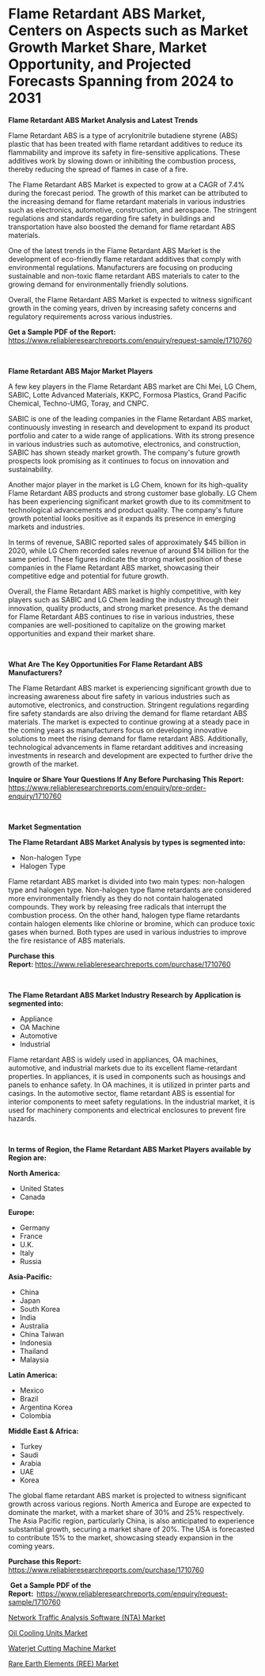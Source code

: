 <p><h1>Flame Retardant ABS Market, Centers on Aspects such as Market Growth Market Share, Market Opportunity, and Projected Forecasts Spanning from 2024 to 2031</h1></p><p><strong>Flame Retardant ABS Market Analysis and Latest Trends</strong></p>
<p><p>Flame Retardant ABS is a type of acrylonitrile butadiene styrene (ABS) plastic that has been treated with flame retardant additives to reduce its flammability and improve its safety in fire-sensitive applications. These additives work by slowing down or inhibiting the combustion process, thereby reducing the spread of flames in case of a fire.</p><p>The Flame Retardant ABS Market is expected to grow at a CAGR of 7.4% during the forecast period. The growth of this market can be attributed to the increasing demand for flame retardant materials in various industries such as electronics, automotive, construction, and aerospace. The stringent regulations and standards regarding fire safety in buildings and transportation have also boosted the demand for flame retardant ABS materials.</p><p>One of the latest trends in the Flame Retardant ABS Market is the development of eco-friendly flame retardant additives that comply with environmental regulations. Manufacturers are focusing on producing sustainable and non-toxic flame retardant ABS materials to cater to the growing demand for environmentally friendly solutions.</p><p>Overall, the Flame Retardant ABS Market is expected to witness significant growth in the coming years, driven by increasing safety concerns and regulatory requirements across various industries.</p></p>
<p><strong>Get a Sample PDF of the Report:&nbsp;</strong> <a href="https://www.reliableresearchreports.com/enquiry/request-sample/1710760">https://www.reliableresearchreports.com/enquiry/request-sample/1710760</a></p>
<p>&nbsp;</p>
<p><strong>Flame Retardant ABS Major Market Players</strong></p>
<p><p>A few key players in the Flame Retardant ABS market are Chi Mei, LG Chem, SABIC, Lotte Advanced Materials, KKPC, Formosa Plastics, Grand Pacific Chemical, Techno-UMG, Toray, and CNPC. </p><p>SABIC is one of the leading companies in the Flame Retardant ABS market, continuously investing in research and development to expand its product portfolio and cater to a wide range of applications. With its strong presence in various industries such as automotive, electronics, and construction, SABIC has shown steady market growth. The company's future growth prospects look promising as it continues to focus on innovation and sustainability.</p><p>Another major player in the market is LG Chem, known for its high-quality Flame Retardant ABS products and strong customer base globally. LG Chem has been experiencing significant market growth due to its commitment to technological advancements and product quality. The company's future growth potential looks positive as it expands its presence in emerging markets and industries.</p><p>In terms of revenue, SABIC reported sales of approximately $45 billion in 2020, while LG Chem recorded sales revenue of around $14 billion for the same period. These figures indicate the strong market position of these companies in the Flame Retardant ABS market, showcasing their competitive edge and potential for future growth.</p><p>Overall, the Flame Retardant ABS market is highly competitive, with key players such as SABIC and LG Chem leading the industry through their innovation, quality products, and strong market presence. As the demand for Flame Retardant ABS continues to rise in various industries, these companies are well-positioned to capitalize on the growing market opportunities and expand their market share.</p></p>
<p>&nbsp;</p>
<p><strong>What Are The Key Opportunities For Flame Retardant ABS Manufacturers?</strong></p>
<p><p>The Flame Retardant ABS market is experiencing significant growth due to increasing awareness about fire safety in various industries such as automotive, electronics, and construction. Stringent regulations regarding fire safety standards are also driving the demand for flame retardant ABS materials. The market is expected to continue growing at a steady pace in the coming years as manufacturers focus on developing innovative solutions to meet the rising demand for flame retardant ABS. Additionally, technological advancements in flame retardant additives and increasing investments in research and development are expected to further drive the growth of the market.</p></p>
<p><strong>Inquire or Share Your Questions If Any Before Purchasing This Report:</strong> <a href="https://www.reliableresearchreports.com/enquiry/pre-order-enquiry/1710760">https://www.reliableresearchreports.com/enquiry/pre-order-enquiry/1710760</a></p>
<p>&nbsp;</p>
<p><strong>Market Segmentation</strong></p>
<p><strong>The Flame Retardant ABS Market Analysis by types is segmented into:</strong></p>
<p><ul><li>Non-halogen Type</li><li>Halogen Type</li></ul></p>
<p><p>Flame retardant ABS market is divided into two main types: non-halogen type and halogen type. Non-halogen type flame retardants are considered more environmentally friendly as they do not contain halogenated compounds. They work by releasing free radicals that interrupt the combustion process. On the other hand, halogen type flame retardants contain halogen elements like chlorine or bromine, which can produce toxic gases when burned. Both types are used in various industries to improve the fire resistance of ABS materials.</p></p>
<p><strong>Purchase this Report:&nbsp;</strong><a href="https://www.reliableresearchreports.com/purchase/1710760">https://www.reliableresearchreports.com/purchase/1710760</a></p>
<p>&nbsp;</p>
<p><strong>The Flame Retardant ABS Market Industry Research by Application is segmented into:</strong></p>
<p><ul><li>Appliance</li><li>OA Machine</li><li>Automotive</li><li>Industrial</li></ul></p>
<p><p>Flame retardant ABS is widely used in appliances, OA machines, automotive, and industrial markets due to its excellent flame-retardant properties. In appliances, it is used in components such as housings and panels to enhance safety. In OA machines, it is utilized in printer parts and casings. In the automotive sector, flame retardant ABS is essential for interior components to meet safety regulations. In the industrial market, it is used for machinery components and electrical enclosures to prevent fire hazards.</p></p>
<p>&nbsp;</p>
<p><strong>In terms of Region, the Flame Retardant ABS Market Players available by Region are:</strong></p>
<p>
    <p> <strong> North America: </strong>
        <ul>
            <li>United States</li>
            <li>Canada</li>
        </ul>
        </p> 
    <p> <strong> Europe: </strong>
        <ul>
            <li>Germany</li>
            <li>France</li>
            <li>U.K.</li>
            <li>Italy</li>
            <li>Russia</li>
        </ul>
        </p> 
    <p> <strong> Asia-Pacific: </strong>
        <ul>
            <li>China</li>
            <li>Japan</li>
            <li>South Korea</li>
            <li>India</li>
            <li>Australia</li>
            <li>China Taiwan</li>
            <li>Indonesia</li>
            <li>Thailand</li>
            <li>Malaysia</li>
        </ul>
        </p> 
    <p> <strong> Latin America: </strong>
        <ul>
            <li>Mexico</li>
            <li>Brazil</li>
            <li>Argentina Korea</li>
            <li>Colombia</li>
        </ul>
        </p> 
    <p> <strong> Middle East & Africa: </strong>
        <ul>
            <li>Turkey</li>
            <li>Saudi</li>
            <li>Arabia</li>
            <li>UAE</li>
            <li>Korea</li>
        </ul>
    </p>
    </p>
<p><p>The global flame retardant ABS market is projected to witness significant growth across various regions. North America and Europe are expected to dominate the market, with a market share of 30% and 25% respectively. The Asia Pacific region, particularly China, is also anticipated to experience substantial growth, securing a market share of 20%. The USA is forecasted to contribute 15% to the market, showcasing steady expansion in the coming years.</p></p>
<p><strong>Purchase this Report: </strong><a href="https://www.reliableresearchreports.com/purchase/1710760">https://www.reliableresearchreports.com/purchase/1710760</a></p>
<p>&nbsp;<strong>Get a Sample PDF of the Report:&nbsp;&nbsp;</strong><a href="https://www.reliableresearchreports.com/enquiry/request-sample/1710760">https://www.reliableresearchreports.com/enquiry/request-sample/1710760</a></p>
<p><strong></strong></p>
<p><p><a href="https://view.publitas.com/reportprime-1/network-traffic-analysis-software-nta-market-provides-a-comprehensive-analysis-including-a-macro-overview-of-the-market-as-well-as-micro-details-such-as-market-size-and-competitive-landscape/">Network Traffic Analysis Software (NTA) Market</a></p><p><a href="https://view.publitas.com/reportprime-1/oil-cooling-units-market-size-and-growth-market-segmentation-regional-and-country-breakdowns-and-market-trends-for-period-from-2023-2030/">Oil Cooling Units Market</a></p><p><a href="https://view.publitas.com/reportprime-1/waterjet-cutting-machine-market-insights-market-players-and-forecast-till-2030/">Waterjet Cutting Machine Market</a></p><p><a href="https://military-diascia-e68.notion.site/Rare-Earth-Elements-REE-Market-Size-Reflecting-a-Forecast-Till-2031-Market-By-Type-By-Applicatio-85839cc41c6742ab881ba93f2e820116">Rare Earth Elements (REE) Market</a></p></p>